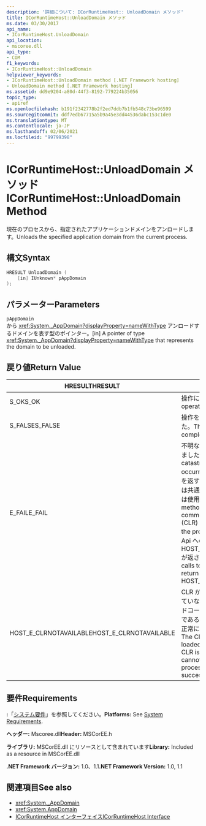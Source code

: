 ```yaml
---
description: '詳細について: ICorRuntimeHost:: UnloadDomain メソッド'
title: ICorRuntimeHost::UnloadDomain メソッド
ms.date: 03/30/2017
api_name:
- ICorRuntimeHost.UnloadDomain
api_location:
- mscoree.dll
api_type:
- COM
f1_keywords:
- ICorRuntimeHost::UnloadDomain
helpviewer_keywords:
- ICorRuntimeHost::UnloadDomain method [.NET Framework hosting]
- UnloadDomain method [.NET Framework hosting]
ms.assetid: dd9e9204-a80d-44f3-8192-779224b35056
topic_type:
- apiref
ms.openlocfilehash: b191f2342778b2f2ed7ddb7b1fb548c73be96599
ms.sourcegitcommit: ddf7edb67715a5b9a45e3dd44536dabc153c1de0
ms.translationtype: MT
ms.contentlocale: ja-JP
ms.lasthandoff: 02/06/2021
ms.locfileid: "99799398"
---
```

# <a name="icorruntimehostunloaddomain-method"></a><span data-ttu-id="5e352-103">ICorRuntimeHost::UnloadDomain メソッド</span><span class="sxs-lookup"><span data-stu-id="5e352-103">ICorRuntimeHost::UnloadDomain Method</span></span>

<span data-ttu-id="5e352-104">現在のプロセスから、指定されたアプリケーションドメインをアンロードします。</span><span class="sxs-lookup"><span data-stu-id="5e352-104">Unloads the specified application domain from the current process.</span></span>  
  
## <a name="syntax"></a><span data-ttu-id="5e352-105">構文</span><span class="sxs-lookup"><span data-stu-id="5e352-105">Syntax</span></span>  
  
```cpp  
HRESULT UnloadDomain (  
    [in] IUnknown* pAppDomain  
);  
```  
  
## <a name="parameters"></a><span data-ttu-id="5e352-106">パラメーター</span><span class="sxs-lookup"><span data-stu-id="5e352-106">Parameters</span></span>  

 `pAppDomain`  
 <span data-ttu-id="5e352-107">から <xref:System._AppDomain?displayProperty=nameWithType> アンロードするドメインを表す型のポインター。</span><span class="sxs-lookup"><span data-stu-id="5e352-107">[in] A pointer of type <xref:System._AppDomain?displayProperty=nameWithType> that represents the domain to be unloaded.</span></span>  
  
## <a name="return-value"></a><span data-ttu-id="5e352-108">戻り値</span><span class="sxs-lookup"><span data-stu-id="5e352-108">Return Value</span></span>  
  
|<span data-ttu-id="5e352-109">HRESULT</span><span class="sxs-lookup"><span data-stu-id="5e352-109">HRESULT</span></span>|<span data-ttu-id="5e352-110">説明</span><span class="sxs-lookup"><span data-stu-id="5e352-110">Description</span></span>|  
|-------------|-----------------|  
|<span data-ttu-id="5e352-111">S_OK</span><span class="sxs-lookup"><span data-stu-id="5e352-111">S_OK</span></span>|<span data-ttu-id="5e352-112">操作に成功しました。</span><span class="sxs-lookup"><span data-stu-id="5e352-112">The operation was successful.</span></span>|  
|<span data-ttu-id="5e352-113">S_FALSE</span><span class="sxs-lookup"><span data-stu-id="5e352-113">S_FALSE</span></span>|<span data-ttu-id="5e352-114">操作を完了できませんでした。</span><span class="sxs-lookup"><span data-stu-id="5e352-114">The operation failed to complete.</span></span>|  
|<span data-ttu-id="5e352-115">E_FAIL</span><span class="sxs-lookup"><span data-stu-id="5e352-115">E_FAIL</span></span>|<span data-ttu-id="5e352-116">不明な重大なエラーが発生しました。</span><span class="sxs-lookup"><span data-stu-id="5e352-116">An unknown, catastrophic failure occurred.</span></span> <span data-ttu-id="5e352-117">メソッドが E_FAIL を返す場合、このプロセスでは共通言語ランタイム (CLR) は使用できなくなります。</span><span class="sxs-lookup"><span data-stu-id="5e352-117">If a method returns E_FAIL, the common language runtime (CLR) is no longer usable in the process.</span></span> <span data-ttu-id="5e352-118">後続のホスト Api への呼び出しでは HOST_E_CLRNOTAVAILABLE が返されます。</span><span class="sxs-lookup"><span data-stu-id="5e352-118">Subsequent calls to any hosting APIs return HOST_E_CLRNOTAVAILABLE.</span></span>|  
|<span data-ttu-id="5e352-119">HOST_E_CLRNOTAVAILABLE</span><span class="sxs-lookup"><span data-stu-id="5e352-119">HOST_E_CLRNOTAVAILABLE</span></span>|<span data-ttu-id="5e352-120">CLR がプロセスに読み込まれていないか、CLR がマネージドコードを実行できない状態であるか、または呼び出しが正常に処理されていません。</span><span class="sxs-lookup"><span data-stu-id="5e352-120">The CLR has not been loaded into a process, or the CLR is in a state in which it cannot run managed code or process the call successfully.</span></span>|  
  
## <a name="requirements"></a><span data-ttu-id="5e352-121">要件</span><span class="sxs-lookup"><span data-stu-id="5e352-121">Requirements</span></span>  

 <span data-ttu-id="5e352-122">**:**「[システム要件](../../get-started/system-requirements.md)」を参照してください。</span><span class="sxs-lookup"><span data-stu-id="5e352-122">**Platforms:** See [System Requirements](../../get-started/system-requirements.md).</span></span>  
  
 <span data-ttu-id="5e352-123">**ヘッダー:** Mscoree.dll</span><span class="sxs-lookup"><span data-stu-id="5e352-123">**Header:** MSCorEE.h</span></span>  
  
 <span data-ttu-id="5e352-124">**ライブラリ:** MSCorEE.dll にリソースとして含まれています</span><span class="sxs-lookup"><span data-stu-id="5e352-124">**Library:** Included as a resource in MSCorEE.dll</span></span>  
  
 <span data-ttu-id="5e352-125">**.NET Framework バージョン:** 1.0、1.1</span><span class="sxs-lookup"><span data-stu-id="5e352-125">**.NET Framework Version:** 1.0, 1.1</span></span>  
  
## <a name="see-also"></a><span data-ttu-id="5e352-126">関連項目</span><span class="sxs-lookup"><span data-stu-id="5e352-126">See also</span></span>

- <xref:System._AppDomain>
- <xref:System.AppDomain>
- [<span data-ttu-id="5e352-127">ICorRuntimeHost インターフェイス</span><span class="sxs-lookup"><span data-stu-id="5e352-127">ICorRuntimeHost Interface</span></span>](icorruntimehost-interface.md)
